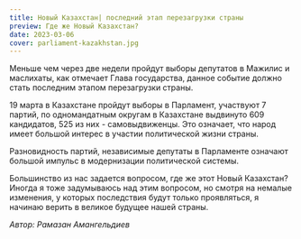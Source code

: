 ```yaml
---
title: Новый Казахстан| последний этап перезагрузки страны
preview: Где же Новый Казахстан?
date: 2023-03-06
cover: parliament-kazakhstan.jpg
---
```

Меньше чем через две недели пройдут выборы депутатов в Мажилис и маслихаты, как отмечает Глава государства, данное событие должно стать последним этапом перезагрузки страны.

19 марта в Казахстане пройдут выборы в Парламент, участвуют 7 партий, по одномандатным округам в Казахстане выдвинуто 609 кандидатов, 525 из них - самовыдвиженцы. Это означает, что народ имеет большой интерес в участии политической жизни страны. 

Разновидность партий, независимые депутаты в Парламенте означают большой импульс в модернизации политической системы. 

Большинство из нас задается вопросом, где же этот Новый Казахстан? Иногда я тоже задумываюсь над этим вопросом, но смотря на немалые изменения, у которых последствия будут только проявляться, я начинаю верить в великое будущее нашей страны. 
 
*Автор: Рамазан Амангельдиев*